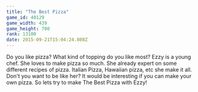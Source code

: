 ```yaml
---
title: "The Best Pizza"
game_id: 40129
game_width: 439
game_height: 700
rank: 13100
date: 2015-09-21T15:04:24.808Z
---
```

Do you like pizza? What kind of topping do you like most? Ezzy is a young chef. She loves to make pizza so much. She already expert on some different recipes of pizza. Italian Pizza, Hawaiian pizza, etc she make it all. Don't you want to be like her? It would be interesting if you can make your own pizza. So lets try to make The Best Pizza with Ezzy!